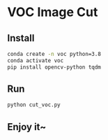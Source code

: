 # VOC Image Cut

## Install

```bash
conda create -n voc python=3.8
conda activate voc
pip install opencv-python tqdm
```

## Run

```bash
python cut_voc.py
```

## Enjoy it~

